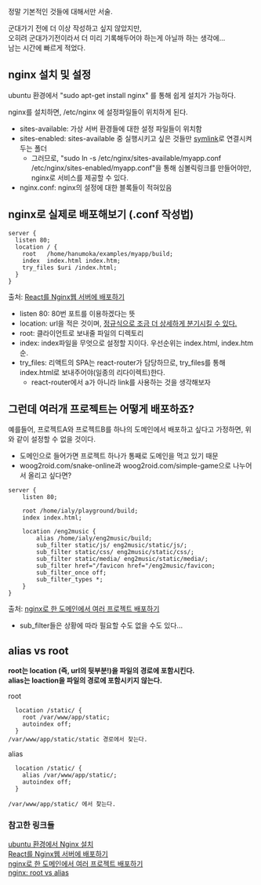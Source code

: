 정말 기본적인 것들에 대해서만 서술.
  
군대가기 전에 더 이상 작성하고 싶지 않았지만,  
오히려 군대가기전이라서 더 미리 기록해두어야 하는게 아닐까 하는 생각에...  
남는 시간에 빠르게 적었다.

## nginx 설치 및 설정 
ubuntu 환경에서 "sudo apt-get install nginx" 를 통해 쉽게 설치가 가능하다.

nginx를 설치하면, /etc/nginx 에 설정파일들이 위치하게 된다.

- sites-available: 가상 서버 환경들에 대한 설정 파일들이 위치함
- sites-enabled: sites-available 중 실행시키고 싶은 것들만 [symlink](https://fruitdev.tistory.com/85)로 연결시켜두는 폴더
    - 그러므로, "sudo ln -s /etc/nginx/sites-available/myapp.conf /etc/nginx/sites-enabled/myapp.conf"을 통해 심볼릭링크를 만들어야만, nginx로 서비스를 제공할 수 있다.
- nginx.conf: nginx의 설정에 대한 블록들이 적혀있음

## nginx로 실제로 배포해보기 (.conf 작성법)
```
server {
  listen 80;
  location / {
    root   /home/hanumoka/examples/myapp/build;
    index  index.html index.htm;
    try_files $uri /index.html;
  }
}
```
출처: [React를 Nginx웹 서버에 배포하기](https://www.hanumoka.net/2019/12/29/react-20191229-react-nginx-deploy/)  

- listen 80: 80번 포트를 이용하겠다는 뜻
- location: url을 적은 것이며, [정규식으로 조금 더 상세하게 분기시킬 수 있다.](http://nginx.org/en/docs/http/ngx_http_core_module.html#location)
- root: 클라이언트로 보내줄 파일의 디렉토리
- index: index파일을 무엇으로 설정할 지이다. 우선순위는 index.html, index.htm 순.
- try_files: 리액트의 SPA는 react-router가 담당하므로, try_files를 통해 index.html로 보내주어야(일종의 리다이렉트)한다. 
  - react-router에서 a가 아니라 link를 사용하는 것을 생각해보자

## 그런데 여러개 프로젝트는 어떻게 배포하죠?
예를들어, 프로젝트A와 프로젝트B를 하나의 도메인에서 배포하고 싶다고 가정하면, 위와 같이 설정할 수 없을 것이다.
- 도메인으로 들어가면 프로젝트 하나가 통째로 도메인을 먹고 있기 때문
- woog2roid.com/snake-online과 woog2roid.com/simple-game으로 나누어서 올리고 싶다면?
```
server {
    listen 80;

    root /home/ialy/playground/build;
    index index.html;

    location /eng2music {
        alias /home/ialy/eng2music/build;
        sub_filter static/js/ eng2music/static/js/;
        sub_filter static/css/ eng2music/static/css/;
        sub_filter static/media/ eng2music/static/media/;
        sub_filter href="/favicon href="/eng2music/favicon;
        sub_filter_once off;
        sub_filter_types *;
    }
}
```
출처: [nginx로 한 도메인에서 여러 프로젝트 배포하기](https://ialy1595.github.io/post/nginx-publish-in-same-domain/)  
- sub_filter들은 상황에 따라 필요할 수도 없을 수도 있다...  

## alias vs root
__root는 location (즉, url의 뒷부분!)을 파일의 경로에 포함시킨다.__  
__alias는 loaction을 파일의 경로에 포함시키지 않는다.__

root
```
  location /static/ {
    root /var/www/app/static;
    autoindex off;
  }
/var/www/app/static/static 경로에서 찾는다.
```
alias
```
  location /static/ {
    alias /var/www/app/static/;
    autoindex off;
  }

/var/www/app/static/ 에서 찾는다.
```


### 참고한 링크들
[ubuntu 환경에서 Nginx 설치](https://darrengwon.tistory.com/541)  
[React를 Nginx웹 서버에 배포하기](https://www.hanumoka.net/2019/12/29/react-20191229-react-nginx-deploy/)  
[nginx로 한 도메인에서 여러 프로젝트 배포하기](https://ialy1595.github.io/post/nginx-publish-in-same-domain/)  
[nginx: root vs alias](https://ohgyun.com/556)

